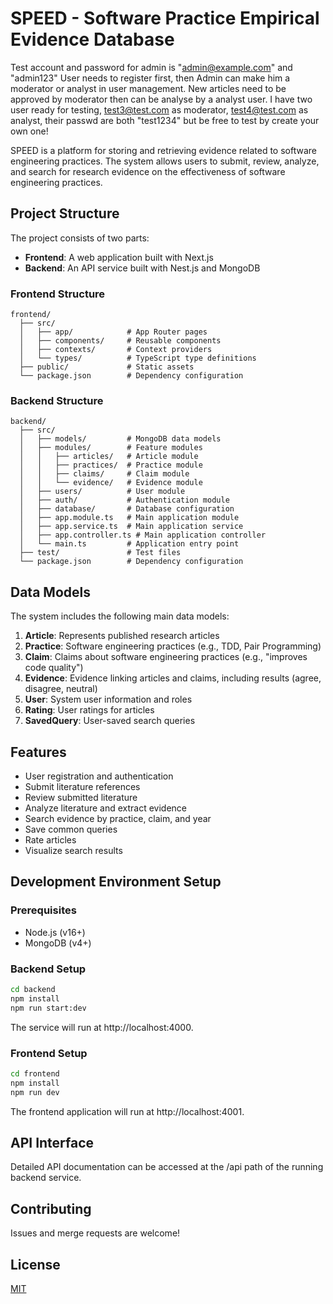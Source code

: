 # SPEED - Software Practice Empirical Evidence Database

Test account and password for admin is "admin@example.com" and  "admin123"
User needs to register first, then Admin can make him a moderator or analyst in user management.
New articles need to be approved by moderator then can be analyse by a analyst user.
I have two user ready for testing, test3@test.com as moderator, test4@test.com as analyst, their passwd are both "test1234"
but be free to test by create your own one!

SPEED is a platform for storing and retrieving evidence related to software engineering practices. The system allows users to submit, review, analyze, and search for research evidence on the effectiveness of software engineering practices.

## Project Structure

The project consists of two parts:

- **Frontend**: A web application built with Next.js
- **Backend**: An API service built with Nest.js and MongoDB

### Frontend Structure

```
frontend/
  ├── src/
  │   ├── app/            # App Router pages
  │   ├── components/     # Reusable components
  │   ├── contexts/       # Context providers
  │   └── types/          # TypeScript type definitions
  ├── public/             # Static assets
  └── package.json        # Dependency configuration
```

### Backend Structure

```
backend/
  ├── src/
  │   ├── models/         # MongoDB data models
  │   ├── modules/        # Feature modules
  │   │   ├── articles/   # Article module
  │   │   ├── practices/  # Practice module
  │   │   ├── claims/     # Claim module
  │   │   └── evidence/   # Evidence module
  │   ├── users/          # User module
  │   ├── auth/           # Authentication module
  │   ├── database/       # Database configuration
  │   ├── app.module.ts   # Main application module
  │   ├── app.service.ts  # Main application service
  │   ├── app.controller.ts # Main application controller
  │   └── main.ts         # Application entry point
  ├── test/               # Test files
  └── package.json        # Dependency configuration
```

## Data Models

The system includes the following main data models:

1. **Article**: Represents published research articles
2. **Practice**: Software engineering practices (e.g., TDD, Pair Programming)
3. **Claim**: Claims about software engineering practices (e.g., "improves code quality")
4. **Evidence**: Evidence linking articles and claims, including results (agree, disagree, neutral)
5. **User**: System user information and roles
6. **Rating**: User ratings for articles
7. **SavedQuery**: User-saved search queries

## Features

- User registration and authentication
- Submit literature references
- Review submitted literature
- Analyze literature and extract evidence
- Search evidence by practice, claim, and year
- Save common queries
- Rate articles
- Visualize search results

## Development Environment Setup

### Prerequisites

- Node.js (v16+)
- MongoDB (v4+)

### Backend Setup

```bash
cd backend
npm install
npm run start:dev
```

The service will run at http://localhost:4000.

### Frontend Setup

```bash
cd frontend
npm install
npm run dev
```

The frontend application will run at http://localhost:4001.

## API Interface

Detailed API documentation can be accessed at the /api path of the running backend service.

## Contributing

Issues and merge requests are welcome!

## License

[MIT](LICENSE)
